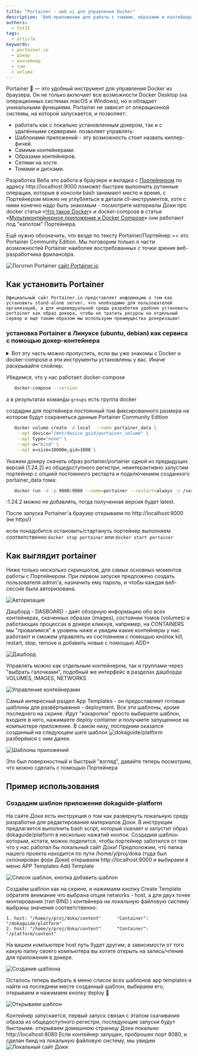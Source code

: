 ```yaml
---
title: "Portainer - web ui для управления Docker"
description: "Веб-приложение для работы с томами, образами и контейнерами Docker"
authors:
  - tst32
tags:
  - article
keywords:
  - portainer.io
  - докер
  - контейнер
  - том
  - volume
---
```


Portainer :1st_place_medal: — это удобный инструмент для управления Docker из браузера. Он не только включает все возможности Docker Desktop (на операционных системах macOS и Windows), но и обладает уникальными функциями. Portainer не зависит от операционной системы, на которой запускается, и позволяет:
  -  работать как с локально установленным докером, так и с удалёнными серверами.
позволяет управлять:
  -  Шаблонами приложений - эту возможность стоит назвать киллер-фичей.
  -  Самими контейнерами.
  -  Образами контейнеров.
  -  Сетями на хосте.
  -  Томами и дисками.

Разработка Веба это работа в браузере и вкладка c [Портейнером](http://localhost:9000) по адресу http://localhost:9000 поможет быстрее выполнить рутинные операции, которые в консоли bash занимают место и время, с Портейнером можно не углубляться в детали cli-инструментов, хотя с ними конечно надо быть знакомым - посмотрите материалы Доки про docker статья «[Что такое Docker](/tools/docker/)» и docker-compose в статье «[Мультиконтейнерное приложение и Docker Compose](tools/docker-compose/)» они работают под "капотом" Портейнера.

Ещё нужно обозначить, что везде по тексту Portainer/Портейнер == это Portainer Community Edition. Мы поговорим только о части возможностей Portainer наиболее востребованных с точки зрения веб-разработчика фрилансера.

![Логотип Portainer](images/portainer-logo1.png) [сайт Portainer.io](https://portainer.io)

## Как установить Portainer
    Официальный сайт Portainer.io представляет информацию о том как установить stand-alone server, что необходимо для пользователей организаций, а для индивидуальной среды разработки удобнее установить portainer как образ докера, чтобы не тратить ресурсы на отдельный сервер и еще таким образом мы используем преимущества докеризации!

###  установка Portainer в Линуксе (ubuntu, debian) как сервиса с помощью докер-контейнера
<details>
    <summary>Вот эту часть можно пропустить, если вы уже знакомы с Docker и docker-compose и эти инструменты установлены у вас. Иначе раскрывайте спойлер.
    </summary>

   след.шаги повторяют как установить docker и docker-compose, если их у вас Ещё нет. также для работы portainera нужно, чтобы пользователь был в группе docker

   в современных дистрах этот шаг не нужен, но пригодится если ubuntu версии bionic

```bash
   sudo apt-get install apt-transport-https ca-certificates software-properties-common curl gnupg lsb-release
```

```bash
   curl -fsSL https://download.docker.com/linux/ubuntu/gpg | sudo gpg --dearmor -o /usr/share/keyrings/docker-archive-keyring.gpg
```
```bash 
   sudo echo   "deb [arch=$(dpkg --print-architecture) signed-by=/usr/share/keyrings/docker-archive-keyring.gpg] https://download.docker.com/linux/ubuntu \
$(lsb_release -cs) stable" | sudo tee /etc/apt/sources.list.d/docker.list > /dev/null
```
```bash
   sudo apt update && apt-get install docker-ce docker-ce-cli containerd.io
```
```bash
   sudo usermod -aG docker $(whoami)
```   
   В этот каталог в домашней папки

```bash
   mkdir -p $HOME/.docker/cli-plugins/
```
   скачиваем   [docker-compose](https://github.com/docker/compose/releases) и делаем его исполняемым
```bash
   sudo chmod +x ~/.docker/cli-plugins/docker-compose
```
после всего перегрузим компьютер, чтобы стартовали сервисы
</details>

Убедимся, что у нас работает docker-compose
```bash
   docker-compose --version
```
 а в результатах команды ```groups``` есть группа docker

создадим для портейнера постоянный том фиксированного размера на котором будут сохраняться данные  Portainer Community Edition  

```bash
   docker volume create -d local  --name portainer_data \
    --opt device="/mnt/device_guid/portainer_volume" \
    --opt type="none" \
    --opt o="bind" \
    --opt o=size=10000m,gid=1000 \
```
Укажем докеру скачать образ portainer/portainer одной из предыдущих версий (1.24.2) из общедоступного регистри, неинтерактивно запустим портейнер с опцией постоянного рестарта и подключением  созданного portainer_data тома:

```bash
   docker run -d -p 9000:9000 --name=portainer --restart=always -v /var/run/docker.sock:/var/run/docker.sock -v portainer_data:/data portainer/portainer:1.24.2
```

:1.24.2 можно не добавлять, тогда полученная версия будет latest.

После запуска Portainer'a браузер открываем по http://localhost:9000 (не https!)

если понадобится остановить/стартануть портейнер выполняем соответственно ``` docker stop portainer ```  или  ``` docker start portainer ```

## Как выглядит portainer

Ниже только несколько скриншотов, для самых основных моментов работы с Портейнером. При первом запуске предложено создать пользователя admin'a, назначить ему пароль, и чтобы каждая веб-сессия была авторизована.

![Авторизация](images/07screen.png)

Дашборд - DASBOARD - даёт обзорную информацию обо всех контейнерах, скаченных образах (images), состоянии томов (volumes) и работающих процессах в докере кликнув, например, на CONTAINERS мы "провалимся" в уровень ниже и увидим какие контейнеры у нас работают и сможем управлять их состоянием с помощью кнопок kill, restart, stop, remove и добавить новые с помощью ADD+

![Дашборд](images/02screen.png)

Управлять можно как отдельным контейнером, так и группами через "выбрать галочками", подобный же интерфейс в разделах дашборда VOLUMES, IMAGES, NETWORKS 

![Управление контейнерами](images/04screen.png)

Самый интересный раздел App Templates - он предоставляет готовые шаблоны для развёртывания - deployment. Все эти шаблоны, кроме последнего на скрине. Идут "изкаропки" просто выбираете шаблон, входите в него, нажимаете deploy container и получаете запущенное на компьютере приложение. В самом низу, последним оказался созданный на следующем шаге шаблон ![dokaguide/platform](images/0screen.jpg) разберёмся с ним далее.

![Шаблоны приложений](images/03screen.png)

Это был  поверхностный и быстрый "взгляд", давайте теперь посмотрим, что можно сделать с помощью Портейнера

## Пример использования

### Создадим шаблон приложения  dokaguide-platform

На сайте Доки есть инструкция о том как развернуть локальную среду разработки для редактирования материалов Доки. В инструкции предлагается выполнить  bash script, который скачает и запустит образ dokaguide/platform в несколько нажатий кнопок. Создадим шаблон которым, кстати, можно поделится, чтобы портейнер заботился от том что у нас работал бы локальный сайт Доки!
Предположим, что папка нашего проекта находится по пути /home/y/proj/doka (туда был склонирован форк Доки) 
открываем  http://localhost:9000 и выбираем в меню APP Templates Add Template

![Список шаблон, кнопка добавить шаблон](images/08screen.png)

Создаём шаблон как на скрине, и нажимаем кнопку Create Template обратите внимание что выбрана опция networks - host, а для двух точек монтирования (тип BIND ) контейнера на локальную файловую систему выбраны значения соответственно:

    1. host: "/home/y/proj/doka/content"      "Container": "/dokaguide/platform"
    2. host: "/home/y/proj/doka/content"      "Container": "/platform/content"

На вашем компьютере host путь будет другим, в зависимости от того какую папку своего компьютера вы хотите открыть на запись/чтение для приложения в докере.

![Создание шаблона](images/09screen.png)

Осталось теперь выбрать в меню список всех шаблонов app templates и найти на последнем месте созданный шаблон, выбираем его, открываем и нажимаем кнопку deploy :tada:

![Открываем шаблон](images/05screen.png)

Контейнер запускается, первый запуск связан с этапом скачивания образа из общедоступного регистри, последующие запуски будут быстрыми. открываем домашнюю страницу Доки локально http://localhost:8080
Если контейнер запущен, проброшен порт 8080, и сделан бинд на локальную файловую систему, мы увидим
![Локальный сайт Доки](images/10screen.png)